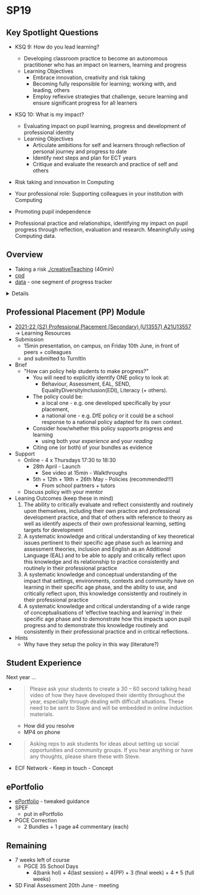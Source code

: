 SP19
====

Key Spotlight Questions
----------

* KSQ 9: How do you lead learning?
    * Developing classroom practice to become an autonomous practitioner who has an impact on learners, learning and progress
    * Learning Objectives
        * Embrace innovation, creativity and risk taking
        * Becoming fully responsible for learning; working with, and leading, others
        * Employ reflexive strategies that challenge, secure learning and ensure significant progress for all learners
* KSQ 10: What is my impact?
    * Evaluating impact on pupil learning, progress and development of professional identity
    * Learning Objectives
        * Articulate ambitions for self and learners through reflection of personal journey and progress to date 
        * Identify next steps and plan for ECT years  
        * Critique and evaluate the research and practice of self and others

* Risk taking and innovation in Computing
* Your professional role: Supporting colleagues in your institution with Computing
* Promoting pupil independence
* Professional practice and relationships, identifying my impact on pupil progress through reflection, evaluation and research. Meaningfully using Computing data.

Overview
--------

* Taking a risk [./creativeTeaching](./creativeTeaching.md) (40min)
* [cpd](./cpd.md)
* [data](./managingData.md) - one segment of progress tracker

<details>

Blog?
Physical?
Innovative classroom
  wireless vnc tablet (sleep)
Online trailblazer?

CI for module progress
Live code visualiser

Data progress example?
</details>



Professional Placement (PP) Module
----------------------------------

* [2021-22 (S2) Professional Placement (Secondary) (U13557) A21U13557](https://learn.canterbury.ac.uk/ultra/courses/_17824_1/cl/outline) -> Learning Resources 
* Submission
    * 15min presentation, on campus, on Friday 10th June, in front of peers + colleagues
    * and submitted to TurnItIn
* Brief
    * "How can policy help students to make progress?"
        * You will need to explicitly identify ONE policy to look at:
            * Behaviour, Assessment, EAL, SEND, EqualityDiversityInclusion(EDI), Literacy (+ others). 
        * The policy could be:
            * a local one -  e.g. one developed specifically by your placement, 
            * a national one - e.g. DfE policy or it could be a school response to a national policy adapted for its own context.
        * Consider how/whether this policy supports progress and learning
            * using both your _experience_ and your _reading_
        * Citing one (or both) of your bundles as evidence
* Support
    * Online - 4 x Thursdays 17:30 to 18:30
        * 28th April - Launch
            * See video at 15min - Walkthroughs
        * 5th + 12th + 19th + 26th May - Policies (recommended!!!)
            * From school partners + tutors
    * Discuss policy with your mentor
* Leaning Outcomes (keep these in mind)
    1. The ability to critically evaluate and reflect consistently and routinely upon themselves, including their own practice and professional development practice, and that of others with reference to theory as well as identify aspects of their own professional learning, setting targets for development
    2. A systematic knowledge and critical understanding of key theoretical issues pertinent to their specific age phase such as learning and assessment theories, inclusion and English as an Additional Language (EAL) and to be able to apply and critically reflect upon this knowledge and its relationship to practice consistently and routinely in their professional practice
    3. A systematic knowledge and conceptual understanding of the impact that settings, environments, contexts and community have on learning in their specific age phase, and the ability to use, and critically reflect upon, this knowledge consistently and routinely in their professional practice
    4. A systematic knowledge and critical understanding of a wide range of conceptualisations of ‘effective teaching and learning’ in their specific age phase and to demonstrate how this impacts upon pupil progress and to demonstrate this knowledge routinely and consistently in their professional practice and in critical reflections.
* Hints
    * Why have they setup the policy in this way (literature?)

Student Experience
------------------

Next year ...

* > Please ask your students to create a 30 – 60 second talking head video of how they have developed their identity throughout the year, especially through dealing with difficult situations. These need to be sent to Steve and will be embedded in online induction materials.  
    * How did you resolve
    * MP4 on phone
* > Asking reps to ask students for ideas about setting up social opportunities and community groups. If you hear anything or have any thoughts, please share these with Steve.
* ECF Network - Keep in touch - Concept


ePortfolio
-------

* [ePortfolio](./ePortfolio.md) - tweaked guidance
* SPEF
    * put in ePortfolio
* PGCE Correction
    * 2 Bundles + 1 page a4 commentary (each)

Remaining
---------

* 7 weeks left of course
    * PGCE 35 School Days 
        * 4(bank hol) + 4(last session) + 4(PP)  + 3 (final week) + 4 * 5 (full weeks)
* SD Final Assessment 20th June - meeting
